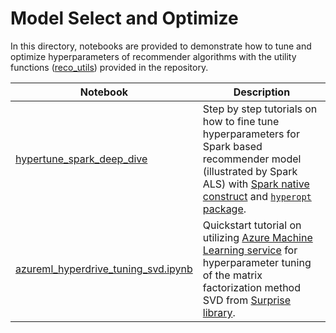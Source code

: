 # Model Select and Optimize

In this directory, notebooks are provided to demonstrate how to tune and optimize hyperparameters of recommender algorithms with the utility functions ([reco_utils](../../reco_utils)) provided in the repository. 

| Notebook | Description | 
| --- | --- | 
| [hypertune_spark_deep_dive](hypertune_spark_deep_dive.ipynb) | Step by step tutorials on how to fine tune hyperparameters for Spark based recommender model (illustrated by Spark ALS) with [Spark native construct](https://spark.apache.org/docs/2.3.1/ml-tuning.html) and [`hyperopt` package](http://hyperopt.github.io/hyperopt/).
| [azureml_hyperdrive_tuning_svd.ipynb](azureml_hyperdrive_tuning_svd.ipynb) | Quickstart tutorial on utilizing [Azure Machine Learning service](https://azure.microsoft.com/en-us/services/machine-learning-service/) for hyperparameter tuning of the matrix factorization method SVD from [Surprise library](https://surprise.readthedocs.io/en/stable/).
